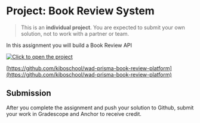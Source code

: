 # Project: Book Review System

> This is an **individual project**. You are expected to submit your own solution,
> not to work with a partner or team.

In this assignment you will build a Book Review API

[![Click to open the project](https://img.shields.io/static/v1?label=Open%20Project&message=book-review-api&color=blue)](https://github.com/kiboschool/wad-prisma-book-review-platform)

[https://github.com/kiboschool/wad-prisma-book-review-platform](https://github.com/kiboschool/wad-prisma-book-review-platform)

## Submission

After you complete the assignment and push your solution to Github, submit your work in Gradescope and Anchor to receive credit.
